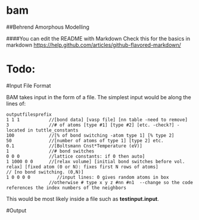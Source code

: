 # bam
##Behrend Amorphous Modelling

####You can edit the README with Markdown 
Check this for the basics in markdown https://help.github.com/articles/github-flavored-markdown/

# Todo:

#Input File Format

BAM takes input in the form of a file. The simplest input would be along the lines of:
```text
outputfilesprefix
1 1 1           //[bond data] [vasp file] [nn table -need to remove]
3               //# of atoms [type #1] [type #2] [etc. -check?] -located in tuttle_constants
100             //[% of bond switching -atom type 1] [% type 2]
50              //[number of atoms of type 1] [type 2] etc.
0.1             //[Boltsmann Cnst*Temperature (eV)]
1               //# bond switches           
0 0 0           //lattice constants: if 0 then auto]
1 1000 0 0      //[relax volume] [initial bond switches before vol. relax] [fixed atom (0 or N): fixes first N rows of atoms]                   // [no bond switching. (0,N)]
1 0 0 0 0          //input lines: 0 gives random atoms in box
                //otherwise # type x y z #nn #n1  --change so the code references the index numbers of the neighbors
```

This would be most likely inside a file such as **testinput.input**.

#Output

